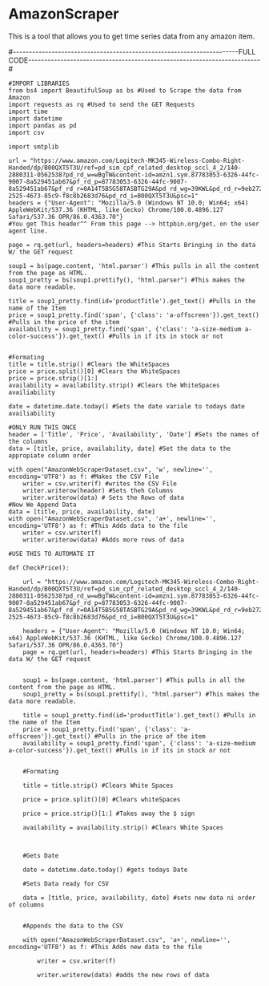 # AmazonScraper
This is a tool that allows you to get time series data from any amazon item.

#----------------------------------------------------------------------FULL CODE------------------------------------------------------------------------#

    #IMPORT LIBRARIES
    from bs4 import BeautifulSoup as bs #Used to Scrape the data from Amazon
    import requests as rq #Used to send the GET Requests
    import time
    import datetime
    import pandas as pd
    import csv

    import smtplib

    url = "https://www.amazon.com/Logitech-MK345-Wireless-Combo-Right-Handed/dp/B00QXT5T3U/ref=pd_sim_cpf_related_desktop_sccl_4_2/140-2880311-0562538?pd_rd_w=wBgTW&content-id=amzn1.sym.87783053-6326-44fc-9007-8a529451ab67&pf_rd_p=87783053-6326-44fc-9007-8a529451ab67&pf_rd_r=0A14T5B5G58TASBTG29A&pd_rd_wg=39KWL&pd_rd_r=9eb27239-2525-4673-85c9-f8c8b2683d76&pd_rd_i=B00QXT5T3U&psc=1"
    headers = {"User-Agent": "Mozilla/5.0 (Windows NT 10.0; Win64; x64) AppleWebKit/537.36 (KHTML, like Gecko) Chrome/100.0.4896.127 Safari/537.36 OPR/86.0.4363.70"}
    #You get This header^^ From this page --> httpbin.org/get, on the user agent line.

    page = rq.get(url, headers=headers) #This Starts Bringing in the data W/ the GET request    

    soup1 = bs(page.content, 'html.parser') #This pulls in all the content from the page as HTML.
    soup1_pretty = bs(soup1.prettify(), "html.parser") #This makes the data more readable.

    title = soup1_pretty.find(id='productTitle').get_text() #Pulls in the name of the Item
    price = soup1_pretty.find('span', {'class': 'a-offscreen'}).get_text() #Pulls in the price of the item
    availability = soup1_pretty.find('span', {'class': 'a-size-medium a-color-success'}).get_text() #Pulls in if its in stock or not


    #Formating
    title = title.strip() #Clears the WhiteSpaces
    price = price.split()[0] #Clears the WhiteSpaces
    price = price.strip()[1:]
    availability = availability.strip() #Clears the WhiteSpaces
    availiability

    date = datetime.date.today() #Sets the date variale to todays date
    availiability

    #ONLY RUN THIS ONCE
    header = ['Title', 'Price', 'Availability', 'Date'] #Sets the names of the columns
    data = [title, price, availability, date] #Set the data to the appropiate column order

    with open("AmazonWebScraperDataset.csv", 'w', newline='', encoding='UTF8') as f: #Makes the CSV File
        writer = csv.writer(f) #writes the CSV File
        writer.writerow(header) #Sets theh Columns
        writer.writerow(data) # Sets the Rows of data
    #Now We Append Data
    data = [title, price, availability, date]
    with open("AmazonWebScraperDataset.csv", 'a+', newline='', encoding='UTF8') as f: #This Adds data to the file
        writer = csv.writer(f)
        writer.writerow(data) #Adds more rows of data

    #USE THIS TO AUTOMATE IT

    def CheckPrice():

        url = "https://www.amazon.com/Logitech-MK345-Wireless-Combo-Right-Handed/dp/B00QXT5T3U/ref=pd_sim_cpf_related_desktop_sccl_4_2/140-2880311-0562538?pd_rd_w=wBgTW&content-id=amzn1.sym.87783053-6326-44fc-9007-8a529451ab67&pf_rd_p=87783053-6326-44fc-9007-8a529451ab67&pf_rd_r=0A14T5B5G58TASBTG29A&pd_rd_wg=39KWL&pd_rd_r=9eb27239-2525-4673-85c9-f8c8b2683d76&pd_rd_i=B00QXT5T3U&psc=1"

        headers = {"User-Agent": "Mozilla/5.0 (Windows NT 10.0; Win64; x64) AppleWebKit/537.36 (KHTML, like Gecko) Chrome/100.0.4896.127 Safari/537.36 OPR/86.0.4363.70"}
        page = rq.get(url, headers=headers) #This Starts Bringing in the data W/ the GET request    


        soup1 = bs(page.content, 'html.parser') #This pulls in all the content from the page as HTML.
        soup1_pretty = bs(soup1.prettify(), "html.parser") #This makes the data more readable.

        title = soup1_pretty.find(id='productTitle').get_text() #Pulls in the name of the Item
        price = soup1_pretty.find('span', {'class': 'a-offscreen'}).get_text() #Pulls in the price of the item
        availability = soup1_pretty.find('span', {'class': 'a-size-medium a-color-success'}).get_text() #Pulls in if its in stock or not


        #Formating

        title = title.strip() #Clears White Spaces

        price = price.split()[0] #Clears whiteSpaces

        price = price.strip()[1:] #Takes away the $ sign

        availability = availability.strip() #Clears White Spaces



        #Gets Date

        date = datetime.date.today() #gets todays Date

        #Sets Data ready for CSV

        data = [title, price, availability, date] #sets new data ni order of columns


        #Appends the data to the CSV

        with open("AmazonWebScraperDataset.csv", 'a+', newline='', encoding='UTF8') as f: #This Adds new data to the file

            writer = csv.writer(f)

            writer.writerow(data) #adds the new rows of data

